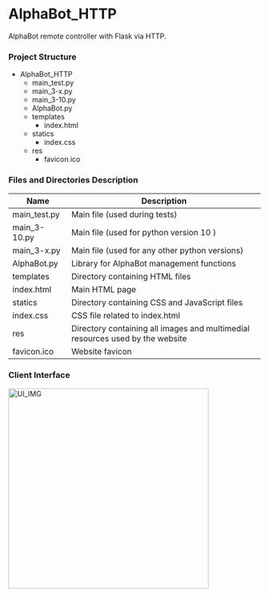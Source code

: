 # AlphaBot_HTTP
AlphaBot remote controller with Flask via HTTP.

### Project Structure
- AlphaBot_HTTP
  - main_test.py
  - main_3-x.py
  - main_3-10.py
  - AlphaBot.py
  - templates
    - index.html
  - statics
    - index.css
  - res
    - favicon.ico

### Files and Directories Description

Name | Description |
-----|-----------
main_test.py | Main file (used during tests)
main_3-10.py | Main file (used for python version 10 )
main_3-x.py | Main file (used for any other python versions)
AlphaBot.py | Library for AlphaBot management functions
templates | Directory containing HTML files
index.html | Main HTML page
statics | Directory containing CSS and JavaScript files
index.css | CSS file related to index.html
res | Directory containing all images and multimedial resources used by the website
favicon.ico | Website favicon


### Client Interface
<img alt="UI_IMG" src="https://github.com/nikmaffi/AlphaBot_HTTP/blob/main/documentation/UI.png" width="400">
